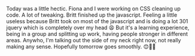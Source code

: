 Today was a little hectic. Fiona and I were working on CSS cleaning up code.
A lot of tweaking. Britt finished up the javascript.
Feeling a little useless because Britt took on most of the javascript and is
doing a lot 301 jquery which is completely over my head 😩
But it's a learning experience, being in a group and splitting up work, having
people stronger in different areas. Anywho, I'm talking out the side of my neck
right now, not really making any sense.
Hopefully tomorrow goes smoothly. 😊👍🏾
